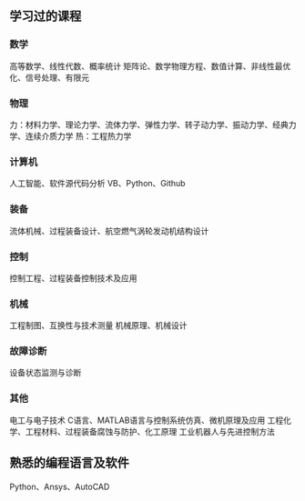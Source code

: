 ## 学习过的课程

### 数学
高等数学、线性代数、概率统计
矩阵论、数学物理方程、数值计算、非线性最优化、信号处理、有限元

### 物理
力：材料力学、理论力学、流体力学、弹性力学、转子动力学、振动力学、经典力学、连续介质力学
热：工程热力学

### 计算机
人工智能、软件源代码分析
VB、Python、Github

### 装备
流体机械、过程装备设计、航空燃气涡轮发动机结构设计

### 控制
控制工程、过程装备控制技术及应用

### 机械
工程制图、互换性与技术测量
机械原理、机械设计

### 故障诊断
设备状态监测与诊断

### 其他
电工与电子技术
C语言、MATLAB语言与控制系统仿真、微机原理及应用
工程化学、工程材料、过程装备腐蚀与防护、化工原理
工业机器人与先进控制方法

## 熟悉的编程语言及软件
Python、Ansys、AutoCAD
